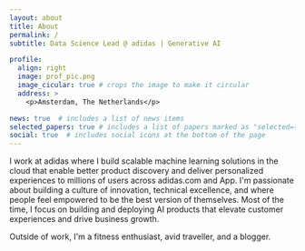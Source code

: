 ```yaml
---
layout: about
title: About
permalink: /
subtitle: Data Science Lead @ adidas | Generative AI

profile:
  align: right
  image: prof_pic.png
  image_cicular: true # crops the image to make it circular
  address: >
    <p>Amsterdam, The Netherlands</p>

news: true  # includes a list of news items
selected_papers: true # includes a list of papers marked as "selected={true}"
social: true  # includes social icons at the bottom of the page
---
```


I work at adidas where I build scalable machine learning solutions in the cloud that enable better product discovery and deliver personalized experiences to millions of users across adidas.com and App.
I'm passionate about building a culture of innovation, technical excellence, and where people feel empowered to be the best version of themselves.
Most of the time, I focus on building and deploying AI products that elevate customer experiences and drive business growth.

Outside of work, I'm a fitness enthusiast, avid traveller, and a blogger.

